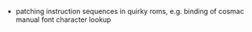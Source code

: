 - patching instruction sequences in quirky roms, e.g. binding of cosmac manual font character lookup